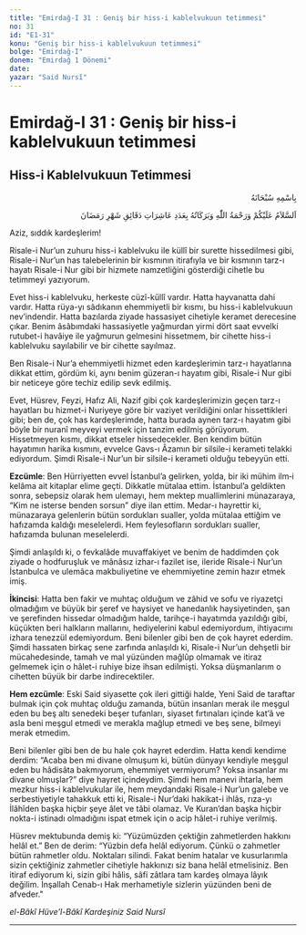 ```yaml
---
title: "Emirdağ-I 31 : Geniş bir hiss-i kablelvukuun tetimmesi"
no: 31
id: "E1-31"
konu: "Geniş bir hiss-i kablelvukuun tetimmesi"
bolge: "Emirdağ-I"
donem: "Emirdağ 1 Dönemi"
date: 
yazar: "Said Nursî"
---
```


# Emirdağ-I 31 : Geniş bir hiss-i kablelvukuun tetimmesi

## Hiss-i Kablelvukuun Tetimmesi

<p class="arabic" dir="rtl" title="Meal: “Her türlü noksan sıfatlardan yüce olan Allah’ın adıyla.”">بِاسْمِهِ سُبْحَانَهُ</p>

<p class="arabic" dir="rtl" title="Meal: “Ramazan Ayı'nın dakikalarının âşireleri adedince Allah'ın selamı, rahmeti ve bereketleri üzerinize olsun.”">اَلسَّلاَمُ عَلَيْكُمْ وَرَحْمَةُ اللّٰهِ وَبَرَكَاتُهُ بِعَدَدِ عَاشِرَاتِ دَقَائِقِ شَهْرِ رَمَضَانَ</p>

Aziz, sıddık kardeşlerim!

Risale-i Nur’un zuhuru hiss-i kablelvuku ile küllî bir surette hissedilmesi gibi, Risale-i Nur’un has talebelerinin bir kısmının itirafıyla ve bir kısmının tarz-ı hayatı Risale-i Nur gibi bir hizmete namzetliğini gösterdiği cihetle bu tetimmeyi yazıyorum.

Evet hiss-i kablelvuku, herkeste cüzî-küllî vardır. Hatta hayvanatta dahi vardır. Hatta rüya-yı sâdıkanın ehemmiyetli bir kısmı, bu hiss-i kablelvukuun nev’indendir. Hatta bazılarda ziyade hassasiyet cihetiyle keramet derecesine çıkar. Benim âsâbımdaki hassasiyetle yağmurdan yirmi dört saat evvelki rutubet-i havâiye ile yağmurun gelmesini hissetmem, bir cihette hiss-i kablelvuku sayılabilir ve bir cihette sayılmaz.

Ben Risale-i Nur’a ehemmiyetli hizmet eden kardeşlerimin tarz-ı hayatlarına dikkat ettim, gördüm ki, aynı benim güzeran-ı hayatım gibi, Risale-i Nur gibi bir neticeye göre techiz edilip sevk edilmiş.

Evet, Hüsrev, Feyzi, Hafız Ali, Nazif gibi çok kardeşlerimizin geçen tarz-ı hayatları bu hizmet-i Nuriyeye göre bir vaziyet verildiğini onlar hissettikleri gibi; ben de, çok has kardeşlerimde, hatta burada aynen tarz-ı hayatım gibi böyle bir nuranî meyveyi vermek için tanzim edilmiş görüyorum. Hissetmeyen kısmı, dikkat etseler hissedecekler. Ben kendim bütün hayatımın harika kısmını, evvelce Gavs-ı Âzamın bir silsile-i kerameti telakki ediyordum. Şimdi Risale-i Nur’un bir silsile-i kerameti olduğu tebeyyün etti.

**Ezcümle**: Ben Hürriyetten evvel İstanbul’a gelirken, yolda, bir iki mühim ilm‑i kelâma ait kitaplar elime geçti. Dikkatle mütalaa ettim. İstanbul’a geldikten sonra, sebepsiz olarak hem ulemayı, hem mektep muallimlerini münazaraya, “Kim ne isterse benden sorsun” diye ilan ettim. Medar-ı hayrettir ki, münazaraya gelenlerin bütün sordukları sualler, yolda mütalaa ettiğim ve hafızamda kaldığı meselelerdi. Hem feylesofların sordukları sualler, hafızamda bulunan meselelerdi.

Şimdi anlaşıldı ki, o fevkalâde muvaffakiyet ve benim de haddimden çok ziyade o hodfuruşluk ve mânâsız izhar-ı fazilet ise, ileride Risale-i Nur’un İstanbulca ve ulemâca makbuliyetine ve ehemmiyetine zemin hazır etmek imiş.

**İkincisi**: Hatta ben fakir ve muhtaç olduğum ve zâhid ve sofu ve riyazetçi olmadığım ve büyük bir şeref ve haysiyet ve hanedanlık haysiyetinden, şan ve şerefinden hissedar olmadığım halde, tarihçe-i hayatımda yazıldığı gibi, küçükten beri halkların mallarını, hediyelerini kabul edemiyordum, ihtiyacımı izhara tenezzül edemiyordum. Beni bilenler gibi ben de çok hayret ederdim. Şimdi hassaten birkaç sene zarfında anlaşıldı ki, Risale-i Nur’un dehşetli bir mücahedesinde, tamah ve mal yüzünden mağlûp olmamak ve itiraz gelmemek için o hâlet-i ruhiye bize ihsan edilmişti. Yoksa düşmanlarım o cihetten büyük bir darbe indirecektiler.

**Hem ezcümle**: Eski Said siyasette çok ileri gittiği halde, Yeni Said de taraftar bulmak için çok muhtaç olduğu zamanda, bütün insanları merak ile meşgul eden bu beş altı senedeki beşer tufanları, siyaset fırtınaları içinde kat’â ve asla beni meşgul etmedi ve merakla mağlup etmedi ve beş sene, bilmeyi merak etmedim.

Beni bilenler gibi ben de bu hale çok hayret ederdim. Hatta kendi kendime derdim: “Acaba ben mi divane olmuşum ki, bütün dünyayı kendiyle meşgul eden bu hâdisâta bakmıyorum, ehemmiyet vermiyorum? Yoksa insanlar mı divane olmuşlar?” diye hayret içindeydim. Şimdi hem manevi ihtarla, hem mezkur hiss-i kablelvukular ile, hem meydandaki Risale-i Nur’un galebe ve serbestiyetiyle tahakkuk etti ki, Risale-i Nur’daki hakikat-i ihlâs, rıza-yı İlâhîden başka hiçbir şeye âlet ve tâbi olamaz. Ve Kuran’dan başka hiçbir nokta-i istinadı olmadığını ispat etmek için o acip hâlet-i ruhiye verilmiş.

Hüsrev mektubunda demiş ki: “Yüzümüzden çektiğin zahmetlerden hakkını helâl et.” Ben de derim: “Yüzbin defa helâl ediyorum. Çünkü o zahmetler bütün rahmetler oldu. Noktaları silindi. Fakat benim hatalar ve kusurlarımla sizin çektiğiniz zahmetler cihetiyle hakkınızı siz bana helâl etmelisiniz. Ben itiraf ediyorum ki, sizin gibi hâlis, sâfi zâtlara tam kardeş olmaya lâyık değilim. İnşallah Cenab-ı Hak merhametiyle sizlerin yüzünden beni de afveder."

*el-Bâkî Hüve’l-Bâkî*
*Kardeşiniz*
*Said Nursî*

***
